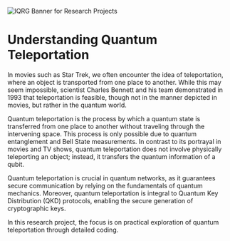 ![IQRG Banner for Research Projects](../IQRG_Banner_Research_Projects_2024.png)

# Understanding Quantum Teleportation

In movies such as Star Trek, we often encounter the idea of teleportation, where an object is transported from one place to another. While this may seem impossible, scientist Charles Bennett and his team demonstrated in 1993 that teleportation is feasible, though not in the manner depicted in movies, but rather in the quantum world.

Quantum teleportation is the process by which a quantum state is transferred from one place to another without traveling through the intervening space. This process is only possible due to quantum entanglement and Bell State measurements. In contrast to its portrayal in movies and TV shows, quantum teleportation does not involve physically teleporting an object; instead, it transfers the quantum information of a qubit.

Quantum teleportation is crucial in quantum networks, as it guarantees secure communication by relying on the fundamentals of quantum mechanics. Moreover, quantum teleportation is integral to Quantum Key Distribution (QKD) protocols, enabling the secure generation of cryptographic keys.

In this research project, the focus is on practical exploration of quantum teleportation through detailed coding.

